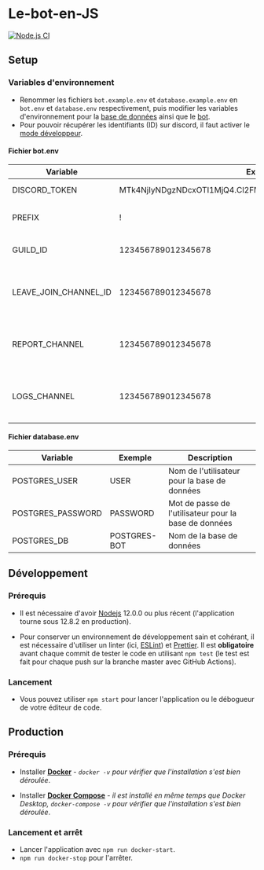 # Le-bot-en-JS

[![Node.js CI](https://github.com/TanguyChiffoleau/Le-bot-en-JS/workflows/Node.js%20CI/badge.svg?branch=master)](https://github.com/TanguyChiffoleau/Le-bot-en-JS/actions?query=workflow%3A%22Node.js+CI%22)

## Setup

### Variables d'environnement

- Renommer les fichiers `bot.example.env` et `database.example.env` en `bot.env` et `database.env` respectivement, puis modifier les variables d'environnement pour la [base de données](#fichier-databaseenv) ainsi que le [bot](#fichier-botenv).
- Pour pouvoir récupérer les identifiants (ID) sur discord, il faut activer le [mode développeur](https://support.discord.com/hc/fr/articles/206346498-O%C3%B9-trouver-l-ID-de-mon-compte-utilisateur-serveur-message-).

#### Fichier bot.env

| Variable              | Exemple                                                     | Description                                                                                                      |
| --------------------- | ----------------------------------------------------------- | ---------------------------------------------------------------------------------------------------------------- |
| DISCORD_TOKEN         | MTk4NjIyNDgzNDcxOTI1MjQ4.Cl2FMQ.ZnCjm1XVW7vRze4b7Cq4se7kKWs | [Token secret du bot discord](https://discordjs.guide/preparations/setting-up-a-bot-application.html#your-token) |
| PREFIX                | !                                                           | Préfixe utilisé pour intéragir avec le bot                                                                       |
| GUILD_ID              | 123456789012345678                                          | ID du serveur (= guild) sur lequel le bot est utilisé                                                            |
| LEAVE_JOIN_CHANNEL_ID | 123456789012345678                                          | ID du channel sur lequel les messages de départs/arrivées seront postés                                          |
| REPORT_CHANNEL        | 123456789012345678                                          | ID du channel sur lequel les messages de signalement seront postés                                               |
| LOGS_CHANNEL          | 123456789012345678                                          | ID du channel sur lequel les messages de logs seront postés                                                      |

#### Fichier database.env

| Variable          | Exemple      | Description                                           |
| ----------------- | ------------ | ----------------------------------------------------- |
| POSTGRES_USER     | USER         | Nom de l'utilisateur pour la base de données          |
| POSTGRES_PASSWORD | PASSWORD     | Mot de passe de l'utilisateur pour la base de données |
| POSTGRES_DB       | POSTGRES-BOT | Nom de la base de données                             |

## Développement

### Prérequis

- Il est nécessaire d'avoir [Nodejs](https://nodejs.org/fr/) 12.0.0 ou plus récent (l'application tourne sous 12.8.2 en production).

- Pour conserver un environnement de développement sain et cohérant, il est nécessaire d'utiliser un linter (ici, [ESLint](https://eslint.org/)) et [Prettier](https://prettier.io/). Il est **obligatoire** avant chaque commit de tester le code en utilisant `npm test` (le test est fait pour chaque push sur la branche master avec GitHub Actions).

### Lancement

- Vous pouvez utiliser `npm start` pour lancer l'application ou le débogueur de votre éditeur de code.

## Production

### Prérequis

- Installer **[Docker](https://docs.docker.com/engine/install/)** _- `docker -v` pour vérifier que l'installation s'est bien déroulée_.

- Installer **[Docker Compose](https://docs.docker.com/compose/install/)** _- il est installé en même temps que Docker Desktop, `docker-compose -v` pour vérifier que l'installation s'est bien déroulée_.

### Lancement et arrêt

- Lancer l'application avec `npm run docker-start`.
- `npm run docker-stop` pour l'arrêter.
